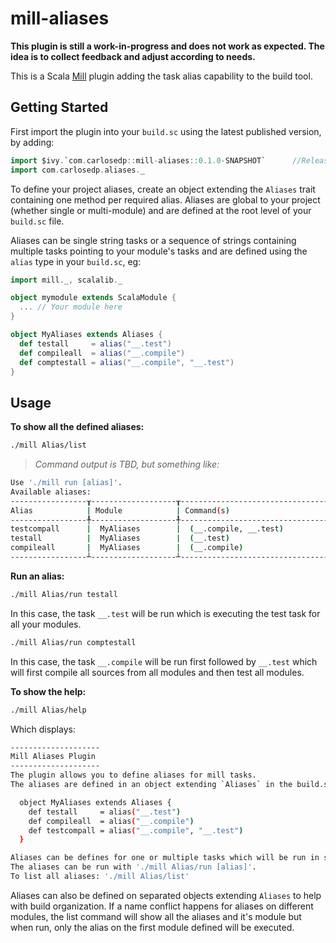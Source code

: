 # mill-aliases

**This plugin is still a work-in-progress and does not work as expected. The idea is to collect feedback and adjust according to needs.**

This is a Scala [Mill](http://mill-build.com/) plugin adding the task alias capability to the build tool.

## Getting Started

First import the plugin into your `build.sc` using the latest published version, by adding:

```scala
import $ivy.`com.carlosedp::mill-aliases::0.1.0-SNAPSHOT`      //ReleaseVerMill
import com.carlosedp.aliases._
```

To define your project aliases, create an object extending the `Aliases` trait containing one method per required alias. Aliases are global to your project (whether single or multi-module) and are defined at the root level of your `build.sc` file.

Aliases can be single string tasks or a sequence of strings containing multiple tasks pointing to your module's tasks and are defined using the `alias` type in your `build.sc`, eg:

```scala
import mill._, scalalib._

object mymodule extends ScalaModule {
  ... // Your module here
}

object MyAliases extends Aliases {
  def testall     = alias("__.test")
  def compileall  = alias("__.compile")
  def comptestall = alias("__.compile", "__.test")
}
```

## Usage

**To show all the defined aliases:**

```sh
./mill Alias/list
```

> *Command output is TBD, but something like:*

```sh
Use './mill run [alias]'.
Available aliases:
-----------------┰-------------------┰----------------------------------------------------------------------------------
Alias            | Module            | Command(s)
-----------------╀-------------------╀----------------------------------------------------------------------------------
testcompall      |  MyAliases        |  (__.compile, __.test)
testall          |  MyAliases        |  (__.test)
compileall       |  MyAliases        |  (__.compile)
-----------------┴-------------------┴----------------------------------------------------------------------------------
```

**Run an alias:**

```sh
./mill Alias/run testall
```

In this case, the task `__.test` will be run which is executing the test task for all your modules.

```sh
./mill Alias/run comptestall
```

In this case, the task `__.compile` will be run first followed by `__.test` which will first compile all sources from all modules and then test all modules.

**To show the help:**

```sh
./mill Alias/help
```

Which displays:

```sh
--------------------
Mill Aliases Plugin
--------------------
The plugin allows you to define aliases for mill tasks.
The aliases are defined in an object extending `Aliases` in the build.sc file at the root level in the following format:

  object MyAliases extends Aliases {
    def testall     = alias("__.test")
    def compileall  = alias("__.compile")
    def testcompall = alias("__.compile", "__.test")
  }

Aliases can be defines for one or multiple tasks which will be run in sequence.
The aliases can be run with './mill Alias/run [alias]'.
To list all aliases: './mill Alias/list'
```

Aliases can also be defined on separated objects extending `Aliases` to help with build organization. If a name conflict happens for aliases on different modules, the list command will show all the aliases and it's module but when run, only the alias on the first module defined will be executed.
